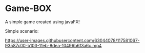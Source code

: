# Game-BOX
A simple game created using javaFX!

Simple scenario:

https://user-images.githubusercontent.com/63044078/117581067-93587c00-b103-11eb-8dea-10496b6f3a6c.mp4
